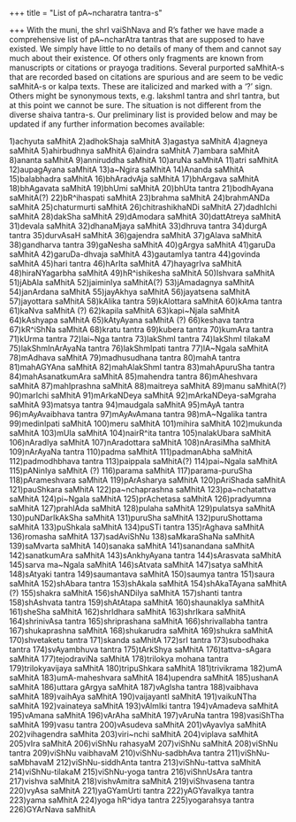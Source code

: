 +++
title = "List of pA~ncharatra tantra-s"

+++
With the muni, the shrI vaiShNava and R’s father we have made a
comprehensive list of pA\~ncharAtra tantras that are supposed to have
existed. We simply have little to no details of many of them and cannot
say much about their existence. Of others only fragments are known from
manuscripts or citations or prayoga traditions. Several purported
saMhitA-s that are recorded based on citations are spurious and are seem
to be vedic saMhitA-s or kalpa texts. These are italicized and marked
with a ‘?’ sign. Others might be synonymous texts, e.g. lakshmI tantra
and shrI tantra, but at this point we cannot be sure. The situation is
not different from the diverse shaiva tantra-s. Our preliminary list is
provided below and may be updated if any further information becomes
available:

1)achyuta saMhitA 2)adhokShaja saMhitA 3)agastya saMhitA 4)agneya
saMhitA 5)ahirbudhnya saMhitA 6)aindra saMhitA 7)ambara saMhitA 8)ananta
saMhitA 9)anniruddha saMhitA 10)aruNa saMhitA 11)atri saMhitA
12)aupagAyana saMhitA 13)a\~Ngira saMhitA 14)Ananda saMhitA
15)balabhadra saMhitA 16)bhAradvAja saMhitA 17)bhArgava saMhitA
18)bhAgavata saMhitA 19)bhUmi saMhitA 20)bhUta tantra 21)bodhAyana
saMhitA(?) 22)bR^ihaspati saMhitA 23)brahma saMhitA 24)brahmANDa saMhitA
25)chaturmurti saMhitA 26)chitrashikhaNDi saMhitA 27)dadhIchi saMhitA
28)dakSha saMhitA 29)dAmodara saMhitA 30)dattAtreya saMhitA 31)devala
saMhitA 32)dhanaMjaya saMhitA 33)dhruva tantra 34)durgA tantra
35)durvAsaH saMhitA 36)gajendra saMhitA 37)gAlava saMhitA 38)gandharva
tantra 39)gaNesha saMhitA 40)gArgya saMhitA 41)garuDa saMhitA
42)garuDa-dhvaja saMhitA 43)gautamIya tantra 44)govinda saMhitA 45)hari
tantra 46)hArIta saMhitA 47)hayagrIva saMhitA 48)hiraNYagarbha saMhitA
49)hR^ishikesha saMhitA 50)Ishvara saMhitA 51)jAbAla saMhitA
52)jaiminIya saMhitA(?) 53)jAmadagnya saMhitA 54)janArdana saMhitA
55)jayAkhya saMhitA 56)jayatsena saMhitA 57)jayottara saMhitA 58)kAlika
tantra 59)kAlottara saMhitA 60)kAma tantra 61)kaNva saMhitA (?)
62)kapila saMhitA 63)kapi\~Njala saMhitA 64)kAshyapa saMhitA
65)kAtyAyana saMhitA (?) 66)keshava tantra 67)kR^iShNa saMhitA 68)kratu
tantra 69)kubera tantra 70)kumAra tantra 71)kUrma tantra 72)lai\~Nga
tantra 73)lakShmI tantra 74)lakShmI tilakaM 75)lakShmInArAyaNa tantra
76)lakShmIpati tantra 77)lA\~Ngala saMhitA 78)mAdhava saMhitA
79)madhusudhana tantra 80)mahA tantra 81)mahAGYAna saMhitA
82)mahAlakShmI tantra 83)mahApuruSha tantra 84)mahAsanatkumAra saMhitA
85)mahendra tantra 86)mAheshvara saMhitA 87)mahIprashna saMhitA
88)maitreya saMhitA 89)manu saMhitA(?) 90)marIchi saMhitA 91)mArkaNDeya
saMhitA 92)mArkaNDeya-saMgraha saMhitA 93)matsya tantra 94)maudgala
saMhitA 95)mAyA tantra 96)mAyAvaibhava tantra 97)mAyAvAmana tantra
98)mA\~Ngalika tantra 99)medinIpati saMhitA 100)meru saMhitA 101)mihira
saMhitA 102)mukunda saMhitA 103)mUla saMhitA 104)nairR^ita tantra
105)nalakUbara saMhitA 106)nAradIya saMhitA 107)nAradottara saMhitA
108)nArasiMha saMhitA 109)nArAyaNa tantra 110)padma saMhitA
111)padmanAbha saMhitA 112)padmodhbhava tantra 113)paippala saMhitA(?)
114)pai\~Ngala saMhitA 115)pANinIya saMhitA (?) 116)parama saMhitA
117)parama-puruSha 118)pArameshvara saMhitA 119)pArAsharya saMhitA
120)pAriShada saMhitA 121)pauShkara saMhitA 122)pa\~nchaprashna saMhitA
123)pa\~nchatattva saMhitA 124)pi\~Ngala saMhitA 125)prAchetasa saMhitA
126)pradyumna saMhitA 127)prahlAda saMhitA 128)pulaha saMhitA
129)pulatsya saMhitA 130)puNDarIkAkSha saMhitA 131)puruSha saMhitA
132)puruShottama saMhitA 133)puShkala saMhitA 134)puSTi tantra
135)rAghava saMhitA 136)romasha saMhitA 137)sadAviShNu 138)saMkaraShaNa
saMhitA 139)saMvarta saMhitA 140)sanaka saMhitA 141)sanandana saMhitA
142)sanatkumAra saMhitA 143)sAnkhyAyana tantra 144)sArasvata saMhitA
145)sarva ma\~Ngala saMhitA 146)sAtvata saMhitA 147)satya saMhitA
148)sAtyaki tantra 149)saumantava saMhitA 150)saumya tantra 151)saura
saMhitA 152)shAbara tantra 153)shAkala saMhitA 154)shAkaTAyana saMhitA
(?) 155)shakra saMhitA 156)shANDilya saMhitA 157)shanti tantra
158)shAshvata tantra 159)shAtAtapa saMhitA 160)shaunakIya saMhitA
161)sheSha saMhitA 162)shrIdhara saMhitA 163)shrIkara saMhitA
164)shrinivAsa tantra 165)shriprashana saMhitA 166)shrivallabha tantra
167)shukaprashna saMhitA 168)shukarudra saMhitA 169)shukra saMhitA
170)shvetaketu tantra 171)skanda saMhitA 172)srI tantra 173)subodhaka
tantra 174)svAyambhuva tantra 175)tArkShya saMhitA 176)tattva-sAgara
saMhitA 177)tejodraviNa saMhitA 178)trilokya mohana tantra
179)trilokyavijaya saMhitA 180)tripuShkara saMhitA 181)trivikrama
182)umA saMhitA 183)umA-maheshvara saMhitA 184)upendra saMhitA
185)ushanA saMhitA 186)uttara gArgya saMhitA 187)vAgIsha tantra
188)vaibhava saMhitA 189)vaihAya saMhitA 190)vaijayantI saMhitA
191)vaikuNTha saMhitA 192)vainateya saMhitA 193)vAlmIki tantra
194)vAmadeva saMhitA 195)vAmana saMhitA 196)vArAha saMhitA 197)vAruNa
tantra 198)vasiShTha saMhitA 199)vasu tantra 200)vAsudeva saMhitA
201)vAyavIya saMhitA 202)vihagendra saMhita 203)viri\~nchi saMhitA
204)viplava saMhitA 205)vIra saMhitA 206)viShNu rahasyaM 207)viShNu
saMhitA 208)viShNu tantra 209)viShNu vaibhavaM 210)viShNu-sadbhAva
tantra 211)viShNu-saMbhavaM 212)viShNu-siddhAnta tantra
213)viShNu-tattva saMhitA 214)viShNu-tilakaM 215)viShNu-yoga tantra
216)viShnUsAra tantra 217)vishva saMhitA 218)vishvAmitra saMhitA
219)viShvasena tantra 220)vyAsa saMhitA 221)yaGYamUrti tantra
222)yAGYavalkya tantra 223)yama saMhitA 224)yoga hR^idya tantra
225)yogarahsya tantra 226)GYArNava saMhitA
